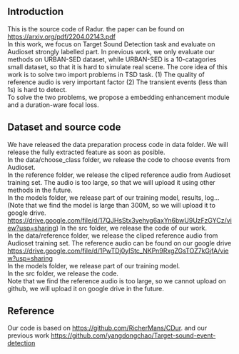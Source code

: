 ## Introduction
This is the source code of Radur. the paper can be found on https://arxiv.org/pdf/2204.02143.pdf<br>
In this work, we focus on Target Sound Detection task and evaluate on Audioset strongly labelled part.
In previous work, we only evaluate our methods on URBAN-SED dataset, while URBAN-SED is a 10-catagories small dataset, so that it is hard to simulate real scene.
The core idea of this work is to solve two import problems in TSD task. (1) The quality of reference audio is very important factor (2) The transient events (less than 1s) is hard to detect. <br>
To solve the two problems, we propose a embedding enhancement module and a duration-ware focal loss.<br> 
## Dataset and  source code
We have released the data preparation process code in data folder. We will release the fully extracted feature as soon as posible. <br>
In the data/choose_class folder, we release the code to choose events from Audioset.<br>
In the reference folder, we release the cliped reference audio from Audioset training set. The audio is too large, so that we will upload it using other methods in the future.<br>
In the models folder, we release part of our training model, results, log... (Note that we find the model is large than 300M, so we will upload it to google drive. https://drive.google.com/file/d/17QJHsStx3yehyg6axYn6bwU9UzFzGYCz/view?usp=sharing)
In the src folder, we release the code of our work. <br>
In the data/reference folder, we release the cliped reference audio from Audioset training set. The reference audio can be found on our google drive https://drive.google.com/file/d/1PwTDj0yIStc_NKPn9RxgZGsTOZ7kGjfA/view?usp=sharing <br>
In the models folder, we release part of our training model. <br>
In the src folder, we release the code. <br>
Note that we find the reference audio is too large, so we cannot upload on github, we will upload it on google drive in the future.

## Reference 
Our code is based on https://github.com/RicherMans/CDur. and our previous work https://github.com/yangdongchao/Target-sound-event-detection

